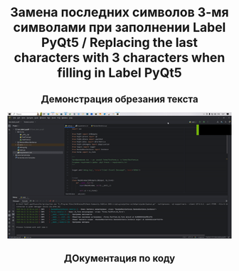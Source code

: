 <div align="center">
  <h1>Замена последних символов 3-мя символами при заполнении Label PyQt5 / Replacing the last characters with 3 characters when filling in Label PyQt5</h1>
</div>
    
<div align="center">
  <h2>Демонстрация обрезания текста</h2>
</div>

<div align="center">
  <img src="https://github.com/Kupriyashin/Replacing-the-last-characters-with-3-characters-when-filling-Label-PyQt5/blob/a576d67418b4eec41233ee0fe91bf8059f7d2f22/Demo/%D0%9E%D0%B1%D1%80%D0%B5%D0%B7%D0%BA%D0%B0%20%D1%82%D0%B5%D0%BA%D1%81%D1%82%D0%B0.gif"/>
</div>

<div align="center">
  <h2>ДОкументация по коду</h2>
</div>
